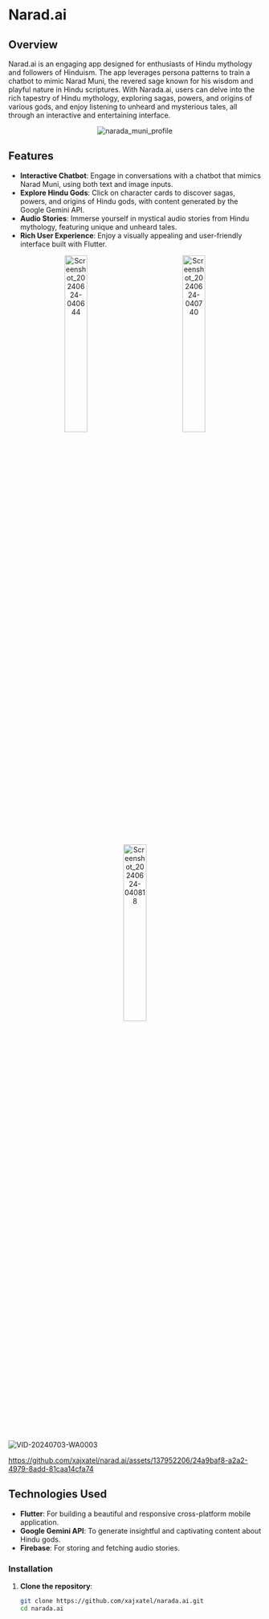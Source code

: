 # Narad.ai

## Overview
Narad.ai is an engaging app designed for enthusiasts of Hindu mythology and followers of Hinduism. The app leverages persona patterns to train a chatbot to mimic Narad Muni, the revered sage known for his wisdom and playful nature in Hindu scriptures. With Narada.ai, users can delve into the rich tapestry of Hindu mythology, exploring sagas, powers, and origins of various gods, and enjoy listening to unheard and mysterious tales, all through an interactive and entertaining interface.

<div align="center">
  <img src="https://github.com/xajxatel/narad.ai/assets/137952206/771d5905-2d43-49e4-8247-7af6b3aa2aa2" alt="narada_muni_profile" />
</div>

## Features
- **Interactive Chatbot**: Engage in conversations with a chatbot that mimics Narad Muni, using both text and image inputs.
- **Explore Hindu Gods**: Click on character cards to discover sagas, powers, and origins of Hindu gods, with content generated by the Google Gemini API.
- **Audio Stories**: Immerse yourself in mystical audio stories from Hindu mythology, featuring unique and unheard tales.
- **Rich User Experience**: Enjoy a visually appealing and user-friendly interface built with Flutter.

<div align="center">
  <img src="https://github.com/xajxatel/narad.ai/assets/137952206/a40503b2-a28e-4b81-af67-736242f7dfaf" alt="Screenshot_20240624-040644" width="30%" style="margin: 0 40px;" />
  <img src="https://github.com/xajxatel/narad.ai/assets/137952206/6748dcf3-332d-4ba3-8bee-709993bfc161" alt="Screenshot_20240624-040740" width="30%" style="margin: 0 40px;" />
  <img src="https://github.com/xajxatel/narad.ai/assets/137952206/e7bd750f-0009-46fd-9a6c-0ecc72bf5aba" alt="Screenshot_20240624-040818" width="30%" style="margin: 0 40px;" />
</div>

![VID-20240703-WA0003](https://github.com/xajxatel/narad.ai/assets/137952206/ca120afd-9579-447d-b0aa-100c0e58fe4a)




https://github.com/xajxatel/narad.ai/assets/137952206/24a9baf8-a2a2-4979-8add-81caa14cfa74



## Technologies Used
- **Flutter**: For building a beautiful and responsive cross-platform mobile application.
- **Google Gemini API**: To generate insightful and captivating content about Hindu gods.
- **Firebase**: For storing and fetching audio stories.

### Installation

1. **Clone the repository**:
   ```sh
   git clone https://github.com/xajxatel/narada.ai.git
   cd narada.ai
